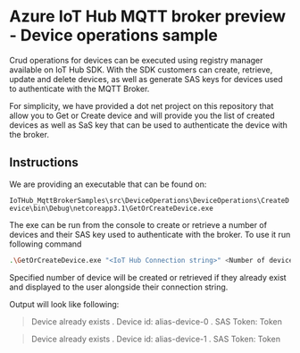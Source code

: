 # Azure IoT Hub MQTT broker preview - Device operations sample

Crud operations for devices can be executed using registry manager available on IoT Hub SDK. With the SDK customers can create, retrieve, update and delete devices, as well as generate SAS keys for devices used to authenticate with the MQTT Broker.

For simplicity, we have provided a dot net project on this repository that allow you to Get or Create device and will provide you the list of created devices as well as SaS key that can be used to authenticate the device with the broker.

## Instructions

We are providing an executable that can be found on:

`IoTHub_MqttBrokerSamples\src\DeviceOperations\DeviceOperations\CreateDevice\bin\Debug\netcoreapp3.1\GetOrCreateDevice.exe`

The exe can be run from the console to create or retrieve a number of devices and their SAS key used to authenticate with the broker. To use it run following command

```sh
.\GetOrCreateDevice.exe "<IoT Hub Connection string>" <Number of devices> <alias>
```

Specified number of device will be created or retrieved if they already exist and displayed to the user alongside their connection string. 

Output will look like following:

> Device already exists
> . Device id: alias-device-0
> . SAS Token: Token

> Device already exists
> . Device id: alias-device-1
> . SAS Token: Token
